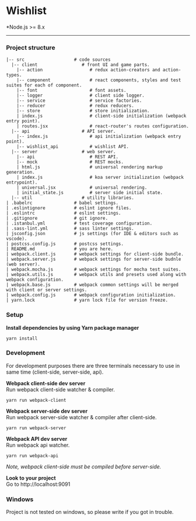 # Wishlist
*Node.js >= 8.x  
*****

### Project structure
```
|-- src                   # code sources  
  |-- client                 # front UI and game parts.  
    |-- action                  # redux action-creators and action-types.  
    |-- component               # react components, styles and test suites for each of component.  
    |-- font                    # font assets.  
    |-- logger                  # client side logger.  
    |-- service                 # service factories.  
    |-- reducer                 # redux reducers.  
    |-- store                   # store initialization.  
    | index.js                  # client-side initialization (webpack entry point).  
    | routes.jsx                # react-router's routes configuration.  
  |-- api                    # API server.  
    |-- index.js                # api initialization (webpack entry point).  
    |-- wishlist_api            # wishlist API.  
  |-- server                 # web server.  
    |-- api                     # REST API.  
    |-- mock                    # REST mocks.  
    | html.js                   # universal rendering markup generation.  
    | index.js                  # koa server initialization (webpack entrypoint).  
    | universal.jsx             # universal rendering.  
    | initial_state.js          # server side initial state.  
  |-- util                   # utility libraries.  
| .babelrc                # babel settings.  
| .eslintignore           # eslint ignore files.  
| .eslintrc               # eslint settings.  
| .gitignore              # git ignore.  
| .istanbul.yml           # test coverage configuration.  
| .sass-lint.yml          # sass linter settings.  
| jsconfig.json           # js settings (for IDE & editors such as vscode).  
| postcss.config.js       # postcss settings.  
| README.md               # you are here.  
| webpack.client.js       # webpack settings for client-side bundle.  
| webpack.server.js       # webpack settings for server-side budnle (web server).  
| webpack.mocha.js        # webpack settings for mocha test suites.  
| webpack.utils.js        # webpack utils and presets used along with webpack configuration.  
| webpack.base.js         # webpack common settings will be merged with client or server settings.  
| webpack.config.js       # webpack configuration initialization.  
| yarn.lock               # yarn lock file for version freeze.
```

### Setup

**Install dependencies by using Yarn package manager**
```
yarn install
```

### Development
For development purposes there are three terminals necessary to use in same time (client-side, server-side, api).  

**Webpack client-side dev server**  
Run webpack client-side watcher & compiler.
```
yarn run webpack-client
```

**Webpack server-side dev server**  
Run webpack server-side watcher & compiler after client-side.
```
yarn run webpack-server
```

**Webpack API dev server**  
Run webpack api watcher.
```
yarn run webpack-api
```

*Note, webpack client-side must be compiled before server-side.*  

**Look to your project**  
Go to http://localhost:9091  

### Windows  
Project is not tested on windows, so please write if you got in trouble.  